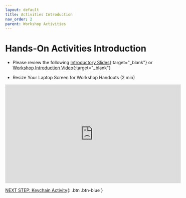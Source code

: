 ```yaml
---
layout: default
title: Activities Introduction
nav_order: 2
parent: Workshop Activities
---
```

# Hands-On Activities Introduction

- Please review the following [Introductory Slides](https://bit.ly/2ISxkqh){:target="_blank"} or [Workshop Introduction Video](https://www.youtube.com/watch?v=CWK0UcdHHuA){:target="_blank"}

- Resize Your Laptop Screen for Workshop Handouts (2 min)
<iframe width="560" height="315" src="https://www.youtube.com/embed/Igk5hZUfzN0" title="YouTube video player" frameborder="0" allow="accelerometer; autoplay; clipboard-write; encrypted-media; gyroscope; picture-in-picture" allowfullscreen></iframe>

[NEXT STEP: Keychain Activity](1-keychain.html){: .btn .btn-blue }
